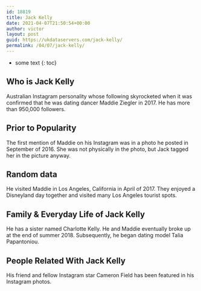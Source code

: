 ```yaml
---
id: 18819
title: Jack Kelly
date: 2021-04-07T21:50:54+00:00
author: victor
layout: post
guid: https://ukdataservers.com/jack-kelly/
permalink: /04/07/jack-kelly/
---
```


* some text
{: toc}


## Who is Jack Kelly



Australian Instagram personality whose following skyrocketed when it was confirmed that he was dating dancer Maddie Ziegler in 2017. He has more than 950,000 followers. 

                
                
                
## Prior to Popularity



The first mention of Maddie on his Instagram was in a photo he posted in September of 2016. She was not physically in the photo, but Jack tagged her in the picture anyway. 

                
                
                
## Random data



He visited Maddie in Los Angeles, California in April of 2017. They enjoyed a Disneyland day together and visited many Los Angeles tourist spots. 

                
                
                
## Family & Everyday Life of Jack Kelly



He has a sister named Charlotte Kelly. He and Maddie eventually broke up at the end of summer 2018. Subsequently, he began dating model Talia Papantoniou.

                
                
                
## People Related With Jack Kelly



His friend and fellow Instagram star Cameron Field has been featured in his Instagram photos. 

                
              
            
          
          
          